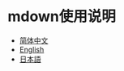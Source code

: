 # mdown使用说明

- [简体中文](https://gitee.com/Tanyiqu/mdown/blob/main/docs/HowToUse_zh.md)
- [English](https://gitee.com/Tanyiqu/mdown/blob/main/docs/HowToUse_en.md)
- [日本語](https://gitee.com/Tanyiqu/mdown/blob/main/docs/HowToUse_jp.md)